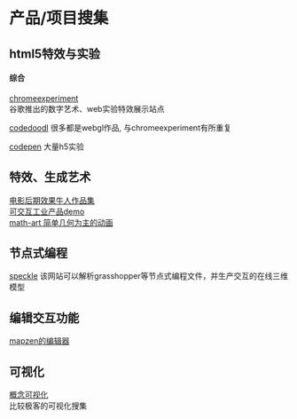 # 产品/项目搜集

## html5特效与实验
#### 综合
[chromeexperiment](https://www.chromeexperiments.com/)<br>
谷歌推出的数字艺术、web实验特效展示站点

[codedoodl](http://codedoodl.es/)
很多都是webgl作品, 与chromeexperiment有所重复

[codepen](http://codepen.io/)
大量h5实验


## 特效、生成艺术
[电影后期效果牛人作品集](http://jonathankim.tv/)<br>
[可交互工业产品demo](https://www.airtightinteractive.com/demos/js/emsx/)<br>
[math-art 简单几何为主的动画](http://shonkwiler.org/)<br>

## 节点式编程
[speckle](http://beta.speckle.xyz/view/s/4Jj8Am3tg)
该网站可以解析grasshopper等节点式编程文件，并生产交互的在线三维模型

## 编辑交互功能
[mapzen的编辑器](http://tangrams.github.io/tangram-play/)<br>


## 可视化
[概念可视化](http://conceptviz.github.io/#/e30=)<br>
比较极客的可视化搜集

